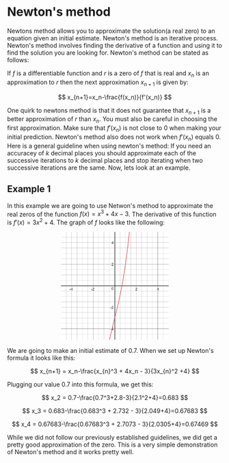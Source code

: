 # Newton's method

Newtons method allows you to approximate the solution(a real zero) to an equation given an initial estimate. Newton's method is an iterative process. Newton's method involves finding the derivative of a function and using it to find the solution you are looking for. Newton's method can be stated as follows:

If $f$ is a differentiable function and $r$ is a zero of $f$ that is real and $x_n$ is an approximation to $r$ then the next approximation $x_{n+1}$ is given by:

$$
x_{n+1}=x_n-\frac{f(x_n)}{f'(x_n)}
$$

One quirk to newtons method is that it does not guarantee that $x_{n+1}$ is a better approximation of $r$ than $x_n$. You must also be careful in choosing the first approximation. Make sure that $f'(x_n)$ is not close to 0 when making your initial prediction. Newton's method also does not work when $f'(x_n)$ equals 0. Here is a general guideline when using newton's method: If you need an accuracey of $k$ decimal places you should approximate each of the successive iterations to $k$ decimal places and stop iterating when two successive iterations are the same. Now, lets look at an example.

## Example 1

In this example we are going to use Netwon's method to approximate the real zeros of the function $f(x) = x^3 + 4x - 3$. The derivative of this function is $f'(x) = 3x^2 + 4$. The graph of $f$ looks like the following:

<center>
<img src="../images/graph10.png" style="width:50%;height:50%;"/>
</center>

We are going to make an initial estimate of 0.7. When we set up Newton's formula it looks like this: 

$$
x_{n+1} = x_n-\frac{x_{n}^3 + 4x_n - 3}{3x_{n}^2 +4}
$$

Plugging our value 0.7 into this formula, we get this:

$$
x_2 = 0.7-\frac{0.7^3+2.8-3}{2.1^2+4}=0.683
$$

$$
x_3 = 0.683-\frac{0.683^3 + 2.732 - 3}{2.049+4}=0.67683
$$

$$
x_4 = 0.67683-\frac{0.67683^3 + 2.7073 - 3}{2.0305+4}=0.67469
$$

 While we did not follow our previously established guidelines, we did get a pretty good approximation of the zero. This is a very simple demonstration of Newton's method and it works pretty well.

